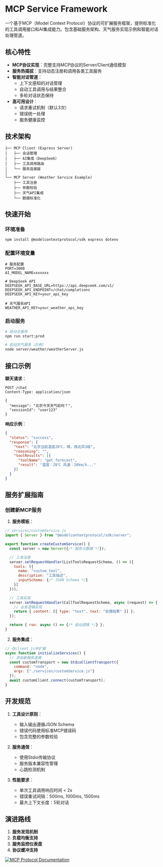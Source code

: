 # MCP Service Framework

一个基于MCP（Model Context Protocol）协议的可扩展服务框架，提供标准化的工具调用接口和AI集成能力。包含基础服务架构、天气服务实现示例和智能对话处理管道。

## 核心特性

- **MCP协议实现**：完整支持MCP协议的Server/Client通信模型
- **服务热插拔**：支持动态注册和调用各类工具服务
- **智能对话管道**：
  - 上下文感知的对话管理
  - 自动工具调用与结果整合
  - 多轮对话状态保持
- **高可用设计**：
  - 请求重试机制（默认3次）
  - 错误统一处理
  - 服务健康监控

## 技术架构

```
├── MCP Client (Express Server)
│   ├── 会话管理
│   ├── AI集成（DeepSeek）
│   ├── 工具调用路由
│   └── 服务连接器
│
└── MCP Server (Weather Service Example)
    ├── 工具注册
    ├── 参数校验
    ├── 天气API集成
    └── 数据标准化
```

## 快速开始

### 环境准备

```bash
npm install @modelcontextprotocol/sdk express dotenv
```

### 配置环境变量

```env
# 服务配置
PORT=3000
AI_MODEL_NAME=xxxxxx

# DeepSeek API
DEEPSEEK_API_BASE_URL=https://api.deepseek.com/v1/
DEEPSEEK_API_ENDPOINT=/chat/completions
DEEPSEEK_API_KEY=your_api_key

# 天气服务API
WEATHER_API_KEY=your_weather_api_key
```

### 启动服务

```bash
# 启动主服务
npm run start:prod

# 启动天气服务（示例）
node server/weather/weatherServer.js
```

## 接口示例

**聊天请求**：
```http
POST /chat
Content-Type: application/json

{
  "message": "北京今天天气如何？",
  "sessionId": "user123"
}
```

**响应示例**：
```json
{
  "status": "success",
  "response": {
    "text": "北京当前温度28℃，晴，西北风3级",
    "reasoning": "",
    "toolResults": [{
      "toolName": "get_forecast",
      "result": "温度：28℃ 风速：20km/h..."
    }]
  }
}
```

## 服务扩展指南

### 创建新MCP服务

1. **服务模板**：

```javascript
// services/customService.js
import { Server } from "@modelcontextprotocol/sdk/server";

export function createCustomService() {
  const server = new Server({/* 服务元数据 */});

  // 工具注册
  server.setRequestHandler(ListToolsRequestSchema, () => ({
    tools: [{
      name: "custom_tool",
      description: "工具描述",
      inputSchema: {/* JSON Schema */}
    }]
  }));

  // 工具实现
  server.setRequestHandler(CallToolRequestSchema, async (request) => {
    // 业务逻辑实现
    return { content: [{ type: "text", text: "处理结果" }] };
  });

  return { run: async () => {/* 启动逻辑 */} };
}
```

2. **服务集成**：

```javascript
// 在client.js中扩展
async function initializeServices() {
  // 添加新服务连接
  const customTransport = new StdioClientTransport({
    command: "node",
    args: ["./services/customService.js"]
  });
  await customClient.connect(customTransport);
}
```

## 开发规范

1. **工具设计原则**：
   - 输入输出遵循JSON Schema
   - 错误代码使用标准MCP错误码
   - 包含完整的参数校验

2. **服务通信**：
   - 使用Stdio传输协议
   - 服务版本兼容性管理
   - 心跳检测机制

3. **性能要求**：
   - 单次工具调用响应时间 < 2s
   - 错误重试间隔：500ms, 1000ms, 1500ms
   - 最大上下文长度：5轮对话

## 演进路线

1. **服务发现机制**
2. **负载均衡支持**
3. **服务监控仪表盘**
4. **协议缓冲支持**

[![MCP Protocol Documentation](https://img.shields.io/badge/docs-MCP%20Protocol-blue)](https://modelcontextprotocol.org/docs)